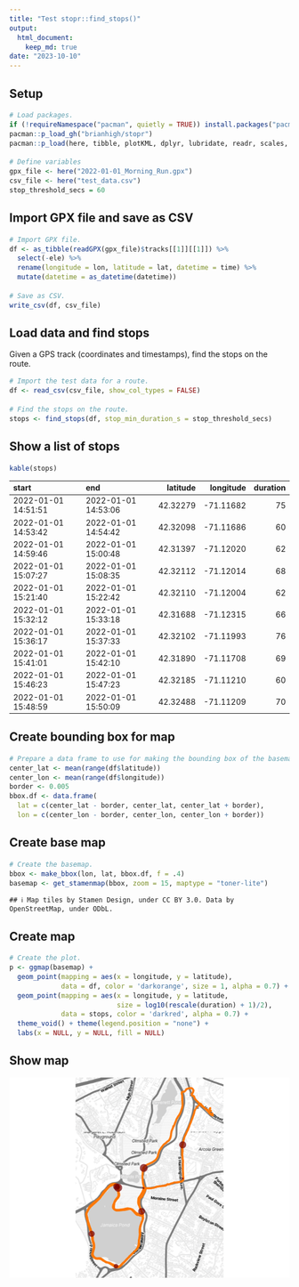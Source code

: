 ```yaml
---
title: "Test stopr::find_stops()"
output: 
  html_document:
    keep_md: true
date: "2023-10-10"
---
```




## Setup


```r
# Load packages.
if (!requireNamespace("pacman", quietly = TRUE)) install.packages("pacman")
pacman::p_load_gh("brianhigh/stopr")
pacman::p_load(here, tibble, plotKML, dplyr, lubridate, readr, scales, ggmap, knitr)

# Define variables
gpx_file <- here("2022-01-01_Morning_Run.gpx")
csv_file <- here("test_data.csv")
stop_threshold_secs = 60
```

## Import GPX file and save as CSV


```r
# Import GPX file.
df <- as_tibble(readGPX(gpx_file)$tracks[[1]][[1]]) %>% 
  select(-ele) %>% 
  rename(longitude = lon, latitude = lat, datetime = time) %>% 
  mutate(datetime = as_datetime(datetime))

# Save as CSV.
write_csv(df, csv_file)
```

## Load data and find stops

Given a GPS track (coordinates and timestamps), find the stops on the route.


```r
# Import the test data for a route.
df <- read_csv(csv_file, show_col_types = FALSE)

# Find the stops on the route.
stops <- find_stops(df, stop_min_duration_s = stop_threshold_secs)
```

## Show a list of stops


```r
kable(stops)
```



|start               |end                 | latitude| longitude| duration|
|:-------------------|:-------------------|--------:|---------:|--------:|
|2022-01-01 14:51:51 |2022-01-01 14:53:06 | 42.32279| -71.11682|       75|
|2022-01-01 14:53:42 |2022-01-01 14:54:42 | 42.32098| -71.11686|       60|
|2022-01-01 14:59:46 |2022-01-01 15:00:48 | 42.31397| -71.12020|       62|
|2022-01-01 15:07:27 |2022-01-01 15:08:35 | 42.32112| -71.12014|       68|
|2022-01-01 15:21:40 |2022-01-01 15:22:42 | 42.32110| -71.12004|       62|
|2022-01-01 15:32:12 |2022-01-01 15:33:18 | 42.31688| -71.12315|       66|
|2022-01-01 15:36:17 |2022-01-01 15:37:33 | 42.32102| -71.11993|       76|
|2022-01-01 15:41:01 |2022-01-01 15:42:10 | 42.31890| -71.11708|       69|
|2022-01-01 15:46:23 |2022-01-01 15:47:23 | 42.32185| -71.11210|       60|
|2022-01-01 15:48:59 |2022-01-01 15:50:09 | 42.32488| -71.11209|       70|

## Create bounding box for map


```r
# Prepare a data frame to use for making the bounding box of the basemap.
center_lat <- mean(range(df$latitude))
center_lon <- mean(range(df$longitude))
border <- 0.005
bbox.df <- data.frame(
  lat = c(center_lat - border, center_lat, center_lat + border),
  lon = c(center_lon - border, center_lon, center_lon + border))
```

## Create base map


```r
# Create the basemap.
bbox <- make_bbox(lon, lat, bbox.df, f = .4)
basemap <- get_stamenmap(bbox, zoom = 15, maptype = "toner-lite")
```

```
## ℹ Map tiles by Stamen Design, under CC BY 3.0. Data by OpenStreetMap, under ODbL.
```

## Create map


```r
# Create the plot.
p <- ggmap(basemap) +
  geom_point(mapping = aes(x = longitude, y = latitude),
             data = df, color = 'darkorange', size = 1, alpha = 0.7) +
  geom_point(mapping = aes(x = longitude, y = latitude,
                           size = log10(rescale(duration) + 1)/2),
             data = stops, color = 'darkred', alpha = 0.7) +
  theme_void() + theme(legend.position = "none") +
  labs(x = NULL, y = NULL, fill = NULL)
```

## Show map

![](test_stopr_files/figure-html/map-1.png)<!-- -->
